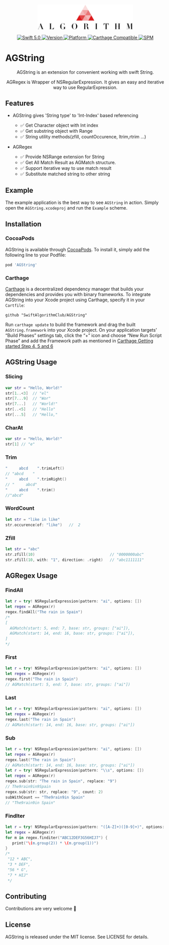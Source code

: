 <p align="center">
   <img width="300" src="https://github.com/SwiftAlgorithmClub/AGResources/blob/master/Banner.png" alt="AGString Logo"></p>
<p align="center">
   <a href="https://developer.apple.com/swift/">
      <img src="https://img.shields.io/badge/Swift-5.0-orange.svg?style=flat" alt="Swift 5.0">
   </a>
   <a href="http://cocoapods.org/pods/AGString">
      <img src="https://img.shields.io/cocoapods/v/AGString.svg?style=flat" alt="Version">
   </a>
   <a href="http://cocoapods.org/pods/AGString">
      <img src="https://img.shields.io/cocoapods/p/AGString.svg?style=flat" alt="Platform">
   </a>
   <a href="https://github.com/Carthage/Carthage">
      <img src="https://img.shields.io/badge/Carthage-compatible-4BC51D.svg?style=flat" alt="Carthage Compatible">
   </a>
   <a href="https://github.com/apple/swift-package-manager">
      <img src="https://img.shields.io/badge/Swift%20Package%20Manager-compatible-brightgreen.svg" alt="SPM">
   </a>
</p>

# AGString
<p align="center">
AGString is an extension for convenient working with swift String.  
</p>
<p align="center">
AGRegex is Wrapper of NSRegularExpression. It gives an easy and iterative way to use RegularExpression. 
 </p>
 
## Features
- AGString gives 'String type' to 'Int-Index' based referencing
    
    * :white_check_mark: Get Character object with Int index
    * :white_check_mark: Get substring object with Range<Int>
    * :white_check_mark: String utility methods(zfill, countOccurence, ltrim,rtrim ...)
    
- AGRegex 
    
    * :white_check_mark: Provide NSRange extension for String
    * :white_check_mark: Get All Match Result as AGMatch structure. 
    * :white_check_mark: Support iterative way to use match result
    * :white_check_mark: Substitute matched string to other string 
    
## Example
The example application is the best way to see `AGString` in action. Simply open the `AGString.xcodeproj` and run the `Example` scheme.
## Installation
### CocoaPods
AGString is available through [CocoaPods](http://cocoapods.org). To install
it, simply add the following line to your Podfile:
```bash
pod 'AGString'
```
### Carthage
[Carthage](https://github.com/Carthage/Carthage) is a decentralized dependency manager that builds your dependencies and provides you with binary frameworks.
To integrate AGString into your Xcode project using Carthage, specify it in your `Cartfile`:
```ogdl
github "SwiftAlgorithmClub/AGString"
```
Run `carthage update` to build the framework and drag the built `AGString.framework` into your Xcode project. 
On your application targets’ “Build Phases” settings tab, click the “+” icon and choose “New Run Script Phase” and add the Framework path as mentioned in [Carthage Getting started Step 4, 5 and 6](https://github.com/Carthage/Carthage/blob/master/README.md#if-youre-building-for-ios-tvos-or-watchos)
## AGString Usage
### Slicing
```swift
var str = "Hello, World!"
str[1..<3]  // "el"
str[7...9]  // "Wor"
str[7...]   // "World!"
str[..<5]   // "Hello"
str[...5]   // "Hello,"
```
### CharAt
```swift
var str = "Hello, World!"
str[1] // "e"
```
### Trim
```swift
"     abcd    ".trimLeft()
// "abcd    "
"     abcd    ".trimRight() 
// "     abcd"
"     abcd    ".trim()
//"abcd"
```
### WordCount
```swift
let str = "like in like"
str.occurence(of: "like")   //  2
```
### Zfill
```swift
let str = "abc"
str.zfill(10)                                 // "0000000abc"
str.zfill(10, with: "1", direction: .right)   // "abc1111111"
```
## AGRegex Usage
### FindAll
```swift
let r = try! NSRegularExpression(pattern: "ai", options: [])
let regex = AGRegex(r)
regex.findAll("The rain in Spain")
/* 
[
  AGMatch(start: 5, end: 7, base: str, groups: ["ai"]),
  AGMatch(start: 14, end: 16, base: str, groups: ["ai"]),
]
*/
```
### First 
```swift
let r = try! NSRegularExpression(pattern: "ai", options: [])
let regex = AGRegex(r)
regex.first("The rain in Spain")
// AGMatch(start: 5, end: 7, base: str, groups: ["ai"])
```
### Last 
```swift
let r = try! NSRegularExpression(pattern: "ai", options: [])
let regex = AGRegex(r)
regex.last("The rain in Spain")
// AGMatch(start: 14, end: 16, base: str, groups: ["ai"])
```
### Sub 
```swift
let r = try! NSRegularExpression(pattern: "ai", options: [])
let regex = AGRegex(r)
regex.last("The rain in Spain")
// AGMatch(start: 14, end: 16, base: str, groups: ["ai"])
let r = try! NSRegularExpression(pattern: "\\s", options: [])
let regex = AGRegex(r)
regex.sub(str: "The rain in Spain", replace: "9")
// The9rain9in9Spain
regex.sub(str: str, replace: "9", count: 2)
subWithCount == "The9rain9in Spain"
// "The9rain9in Spain"
```
### FindIter 
```swift
let r = try! NSRegularExpression(pattern: "([A-Z]+)([0-9]+)", options: [])
let regex = AGRegex(r)
for m in regex.finditer("ABC12DEF3G56HIJ7") {
   print("\(m.group(2)) * \(m.group(1))")
}
/*
 "12 * ABC",
 "3 * DEF",
 "56 * G",
 "7 * HIJ"
 */
```
## Contributing
Contributions are very welcome 🙌
## License
AGString is released under the MIT license. See LICENSE for details.
